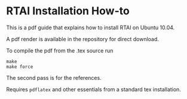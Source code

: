 RTAI Installation How-to
===========================

This is a pdf guide that explains how to install RTAI on Ubuntu 10.04.

A pdf render is available in the repository for direct download.

To compile the pdf from the .tex source run

    make
    make force

The second pass is for the references.

Requires `pdflatex` and other essentials from a standard tex installation.

